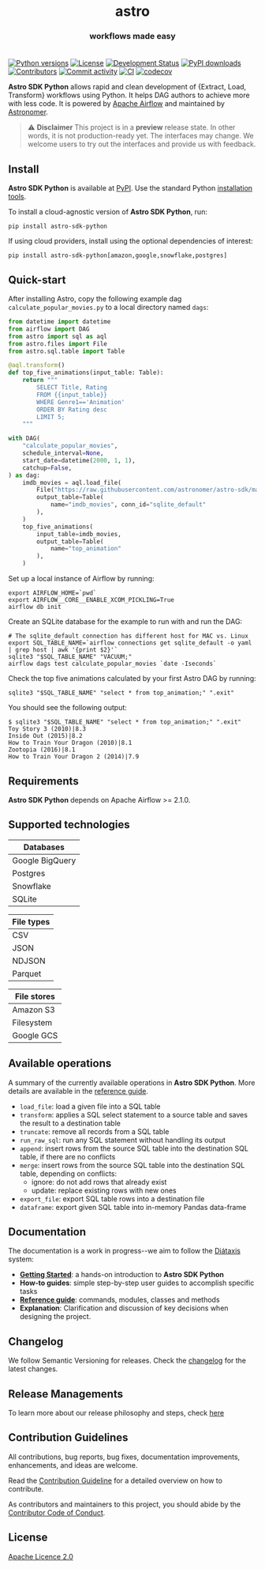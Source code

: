 <h1 align="center">
  astro
</h1>
  <h3 align="center">
  workflows made easy<br><br>
</h3>

[![Python versions](https://img.shields.io/pypi/pyversions/astro-sdk-python.svg)](https://pypi.org/pypi/astro-sdk-python)
[![License](https://img.shields.io/pypi/l/astro-sdk-python.svg)](https://pypi.org/pypi/astro-sdk-python)
[![Development Status](https://img.shields.io/pypi/status/astro-sdk-python.svg)](https://pypi.org/pypi/astro-sdk-python)
[![PyPI downloads](https://img.shields.io/pypi/dm/astro-sdk-python.svg)](https://pypistats.org/packages/astro-sdk-python)
[![Contributors](https://img.shields.io/github/contributors/astronomer/astro-sdk)](https://github.com/astronomer/astro-sdk)
[![Commit activity](https://img.shields.io/github/commit-activity/m/astronomer/astro-sdk)](https://github.com/astronomer/astro-sdk)
[![CI](https://github.com/astronomer/astro-sdk/actions/workflows/ci.yaml/badge.svg)](https://github.com/astronomer/astro-sdk)
[![codecov](https://codecov.io/gh/astronomer/astro-sdk/branch/main/graph/badge.svg?token=MI4SSE50Q6)](https://codecov.io/gh/astronomer/astro-sdk)

**Astro SDK Python** allows rapid and clean development of {Extract, Load, Transform} workflows using Python.
It helps DAG authors to achieve more with less code.
It is powered by [Apache Airflow](https://airflow.apache.org) and maintained by [Astronomer](https://astronomer.io).

> :warning: **Disclaimer** This project is in a **preview** release state. In other words, it is not production-ready yet.
The interfaces may change. We welcome users to try out the interfaces and provide us with feedback.

## Install

**Astro SDK Python** is available at [PyPI](https://pypi.org/project/astro-sdk-python/). Use the standard Python
[installation tools](https://packaging.python.org/en/latest/tutorials/installing-packages/).

To install a cloud-agnostic version of **Astro SDK Python**, run:

```
pip install astro-sdk-python
```

If using cloud providers, install using the optional dependencies of interest:

```commandline
pip install astro-sdk-python[amazon,google,snowflake,postgres]
```


## Quick-start

After installing Astro, copy the following example dag `calculate_popular_movies.py` to a local directory named `dags`:

```Python
from datetime import datetime
from airflow import DAG
from astro import sql as aql
from astro.files import File
from astro.sql.table import Table

@aql.transform()
def top_five_animations(input_table: Table):
    return """
        SELECT Title, Rating
        FROM {{input_table}}
        WHERE Genre1=='Animation'
        ORDER BY Rating desc
        LIMIT 5;
    """

with DAG(
    "calculate_popular_movies",
    schedule_interval=None,
    start_date=datetime(2000, 1, 1),
    catchup=False,
) as dag:
    imdb_movies = aql.load_file(
        File("https://raw.githubusercontent.com/astronomer/astro-sdk/main/tests/data/imdb.csv"),
        output_table=Table(
            name="imdb_movies", conn_id="sqlite_default"
        ),
    )
    top_five_animations(
        input_table=imdb_movies,
        output_table=Table(
            name="top_animation"
        ),
    )
```

Set up a local instance of Airflow by running:

```shell
export AIRFLOW_HOME=`pwd`
export AIRFLOW__CORE__ENABLE_XCOM_PICKLING=True
airflow db init
```

Create an SQLite database for the example to run with and run the DAG:

```shell
# The sqlite_default connection has different host for MAC vs. Linux
export SQL_TABLE_NAME=`airflow connections get sqlite_default -o yaml | grep host | awk '{print $2}'`
sqlite3 "$SQL_TABLE_NAME" "VACUUM;"
airflow dags test calculate_popular_movies `date -Iseconds`
```

Check the top five animations calculated by your first Astro DAG by running:

```shell
sqlite3 "$SQL_TABLE_NAME" "select * from top_animation;" ".exit"
```

You should see the following output:

```console
$ sqlite3 "$SQL_TABLE_NAME" "select * from top_animation;" ".exit"
Toy Story 3 (2010)|8.3
Inside Out (2015)|8.2
How to Train Your Dragon (2010)|8.1
Zootopia (2016)|8.1
How to Train Your Dragon 2 (2014)|7.9
```


## Requirements

**Astro SDK Python** depends on Apache Airflow >= 2.1.0.

## Supported technologies

| Databases       |
|-----------------|
| Google BigQuery |
| Postgres        |
| Snowflake       |
| SQLite          |

| File types |
|------------|
| CSV        |
| JSON       |
| NDJSON     |
| Parquet    |

| File stores |
|------------ |
| Amazon S3   |
| Filesystem  |
| Google GCS  |

## Available operations

A summary of the currently available operations in **Astro SDK Python**. More details are available in the [reference guide](REFERENCE.md).
* `load_file`: load a given file into a SQL table
* `transform`: applies a SQL select statement to a source table and saves the result to a destination table
* `truncate`: remove all records from a SQL table
* `run_raw_sql`: run any SQL statement without handling its output
* `append`: insert rows from the source SQL table into the destination SQL table, if there are no conflicts
* `merge`: insert rows from the source SQL table into the destination SQL table, depending on conflicts:
  * ignore: do not add rows that already exist
  * update: replace existing rows with new ones
* `export_file`: export SQL table rows into a destination file
* `dataframe`: export given SQL table into in-memory Pandas data-frame

## Documentation

The documentation is a work in progress--we aim to follow the [Diátaxis](https://diataxis.fr/) system:
* **[Getting Started](docs/getting-started/GETTING_STARTED.md)**: a hands-on introduction to **Astro SDK Python**
* **How-to guides**: simple step-by-step user guides to accomplish specific tasks
* **[Reference guide](https://astro-sdk.readthedocs.io/)**: commands, modules, classes and methods
* **Explanation**: Clarification and discussion of key decisions when designing the project.

## Changelog

We follow Semantic Versioning for releases. Check the [changelog](docs/CHANGELOG.md) for the latest changes.

## Release Managements

To learn more about our release philosophy and steps, check [here](docs/RELEASE.md)

## Contribution Guidelines

All contributions, bug reports, bug fixes, documentation improvements, enhancements, and ideas are welcome.

Read the [Contribution Guideline](docs/CONTRIBUTING.md) for a detailed overview on how to contribute.

As contributors and maintainers to this project, you should abide by the [Contributor Code of Conduct](docs/CODE_OF_CONDUCT.md).

## License

[Apache Licence 2.0](LICENSE)
